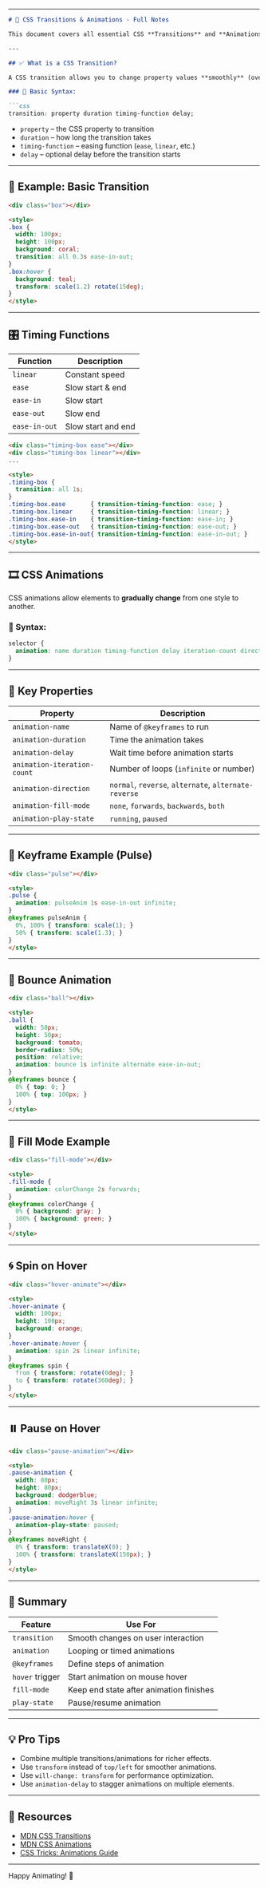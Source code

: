 
---


```md
# 🎨 CSS Transitions & Animations - Full Notes

This document covers all essential CSS **Transitions** and **Animations** with examples.

---

## ✅ What is a CSS Transition?

A CSS transition allows you to change property values **smoothly** (over a given duration), instead of instantly.

### 🔧 Basic Syntax:

```css
transition: property duration timing-function delay;
```

- `property` – the CSS property to transition
- `duration` – how long the transition takes
- `timing-function` – easing function (`ease`, `linear`, etc.)
- `delay` – optional delay before the transition starts

---

## 🧪 Example: Basic Transition

```html
<div class="box"></div>

<style>
.box {
  width: 100px;
  height: 100px;
  background: coral;
  transition: all 0.3s ease-in-out;
}
.box:hover {
  background: teal;
  transform: scale(1.2) rotate(15deg);
}
</style>
```

---

## 🎛️ Timing Functions

| Function       | Description                        |
|----------------|------------------------------------|
| `linear`       | Constant speed                     |
| `ease`         | Slow start & end                   |
| `ease-in`      | Slow start                         |
| `ease-out`     | Slow end                           |
| `ease-in-out`  | Slow start and end                 |

```html
<div class="timing-box ease"></div>
<div class="timing-box linear"></div>
...

<style>
.timing-box {
  transition: all 1s;
}
.timing-box.ease       { transition-timing-function: ease; }
.timing-box.linear     { transition-timing-function: linear; }
.timing-box.ease-in    { transition-timing-function: ease-in; }
.timing-box.ease-out   { transition-timing-function: ease-out; }
.timing-box.ease-in-out{ transition-timing-function: ease-in-out; }
</style>
```

---

## 🎞️ CSS Animations

CSS animations allow elements to **gradually change** from one style to another.

### 🔧 Syntax:

```css
selector {
  animation: name duration timing-function delay iteration-count direction fill-mode;
}
```

---

## 🧠 Key Properties

| Property           | Description                                       |
|--------------------|---------------------------------------------------|
| `animation-name`   | Name of `@keyframes` to run                       |
| `animation-duration` | Time the animation takes                        |
| `animation-delay`  | Wait time before animation starts                 |
| `animation-iteration-count` | Number of loops (`infinite` or number)   |
| `animation-direction` | `normal`, `reverse`, `alternate`, `alternate-reverse` |
| `animation-fill-mode` | `none`, `forwards`, `backwards`, `both`        |
| `animation-play-state` | `running`, `paused`                          |

---

## 🔁 Keyframe Example (Pulse)

```html
<div class="pulse"></div>

<style>
.pulse {
  animation: pulseAnim 1s ease-in-out infinite;
}
@keyframes pulseAnim {
  0%, 100% { transform: scale(1); }
  50% { transform: scale(1.3); }
}
</style>
```

---

## 🏀 Bounce Animation

```html
<div class="ball"></div>

<style>
.ball {
  width: 50px;
  height: 50px;
  background: tomato;
  border-radius: 50%;
  position: relative;
  animation: bounce 1s infinite alternate ease-in-out;
}
@keyframes bounce {
  0% { top: 0; }
  100% { top: 100px; }
}
</style>
```

---

## 🛑 Fill Mode Example

```html
<div class="fill-mode"></div>

<style>
.fill-mode {
  animation: colorChange 2s forwards;
}
@keyframes colorChange {
  0% { background: gray; }
  100% { background: green; }
}
</style>
```

---

## 🌀 Spin on Hover

```html
<div class="hover-animate"></div>

<style>
.hover-animate {
  width: 100px;
  height: 100px;
  background: orange;
}
.hover-animate:hover {
  animation: spin 2s linear infinite;
}
@keyframes spin {
  from { transform: rotate(0deg); }
  to { transform: rotate(360deg); }
}
</style>
```

---

## ⏸️ Pause on Hover

```html
<div class="pause-animation"></div>

<style>
.pause-animation {
  width: 80px;
  height: 80px;
  background: dodgerblue;
  animation: moveRight 3s linear infinite;
}
.pause-animation:hover {
  animation-play-state: paused;
}
@keyframes moveRight {
  0% { transform: translateX(0); }
  100% { transform: translateX(150px); }
}
</style>
```

---

## 📌 Summary

| Feature        | Use For                                  |
|----------------|-------------------------------------------|
| `transition`   | Smooth changes on user interaction        |
| `animation`    | Looping or timed animations               |
| `@keyframes`   | Define steps of animation                 |
| `hover` trigger| Start animation on mouse hover            |
| `fill-mode`    | Keep end state after animation finishes   |
| `play-state`   | Pause/resume animation                    |

---

## 💡 Pro Tips

- Combine multiple transitions/animations for richer effects.
- Use `transform` instead of `top/left` for smoother animations.
- Use `will-change: transform` for performance optimization.
- Use `animation-delay` to stagger animations on multiple elements.

---

## 📂 Resources

- [MDN CSS Transitions](https://developer.mozilla.org/en-US/docs/Web/CSS/transition)
- [MDN CSS Animations](https://developer.mozilla.org/en-US/docs/Web/CSS/animation)
- [CSS Tricks: Animations Guide](https://css-tricks.com/almanac/properties/a/animation/)

---

Happy Animating! 🎉
